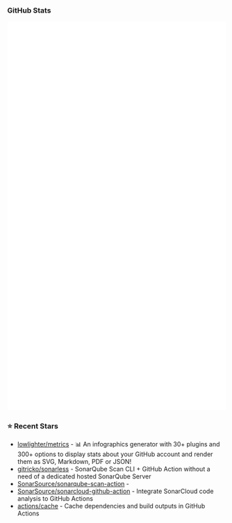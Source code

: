 ### GitHub Stats

<p align="left">
  <picture>
    <img src="/github-metrics.svg" alt="Metrics" />
  </picture>
</p>

### ⭐ Recent Stars


- [lowlighter/metrics](https://github.com/lowlighter/metrics) - 📊 An infographics generator with 30&#43; plugins and 300&#43; options to display stats about your GitHub account and render them as SVG, Markdown, PDF or JSON!
- [gitricko/sonarless](https://github.com/gitricko/sonarless) - SonarQube Scan CLI &#43; GitHub Action without a need of a dedicated hosted SonarQube Server
- [SonarSource/sonarqube-scan-action](https://github.com/SonarSource/sonarqube-scan-action) - 
- [SonarSource/sonarcloud-github-action](https://github.com/SonarSource/sonarcloud-github-action) - Integrate SonarCloud code analysis to GitHub Actions
- [actions/cache](https://github.com/actions/cache) - Cache dependencies and build outputs in GitHub Actions

